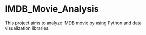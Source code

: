 # IMDB_Movie_Analysis
This project aims to analyze IMDB movie by using  Python and data visualization libraries.
